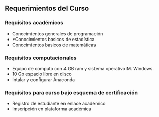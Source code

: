 ## Requerimientos del Curso  


### Requisitos académicos  

* Conocimientos generales de programación
*  *Conocimientos basicos de estadística
* Conocimientos basicos de matemáticas


### Requisitos computacionales  

* Equipo de computo con 4 GB ram y sistema operativo M. Windows. 
* 10 Gb espacio libre en disco
* Intalar y configurar Anaconda


### Requisitos para curso bajo esquema de certificación  
 
 * Registro de estudiante en enlace académico
 * Imscripción en plataforma académica
